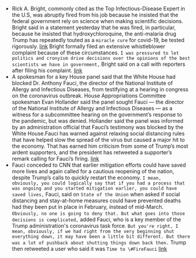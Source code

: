 - Rick A. Bright, commonly cited as the Top Infectious-Disease Expert in the U.S, was abruptly fired from his job because he insisted that the federal government rely on science when making scientific decisions. Bright said in a statement yesterday that he was fired, in particular, because he insisted that hydroxychloroquine, the anti-malaria drug Trump has repeatedly touted as a `miracle cure` for covid-19, be tested rigorously. [link](https://www.newyorker.com/news/daily-comment/trumps-firing-of-a-top-infectious-disease-expert-endangers-us-all) Bright formally filed an extensive whistleblower complaint because of these circumstances. `I was pressured to let politics and cronyism drive decisions over the opinions of the best scientists we have in government,` Bright said on a call with reporters after filing his complaint. [link](https://edition.cnn.com/2020/05/05/politics/rick-bright-complaint/index.html)
- A spokesman for a key House panel said that the White House had blocked Dr. Anthony Fauci, the director of the National Institute of Allergy and Infectious Diseases, from testifying at a hearing in congress on the coronavirus outbreak. House Appropriations Committee spokesman Evan Hollander said the panel sought Fauci — the director of the National Institute of Allergy and Infectious Diseases — as a witness for a subcommittee hearing on the government’s response to the pandemic, but was denied. Hollander said the panel was informed by an administration official that Fauci’s testimony was blocked by the White House.Fauci has warned against relaxing social distancing rules that have helped slow the spread of the virus but caused a major hit to the economy. That has earned him criticism from some of Trump’s most ardent supporters, and the president has retweeted a supporter’s remark calling for Fauci’s firing. [link](https://www.latimes.com/world-nation/story/2020-05-01/white-house-blocking-fauci-testimony-panel-spokesman-says)
- Fauci conceded to CNN that earlier mitigation efforts could have saved more lives and again called for a cautious reopening of the nation, despite Trump’s calls to quickly restart the economy. `I mean, obviously, you could logically say that if you had a process that was ongoing and you started mitigation earlier, you could have saved lives,` Fauci, said on `State of the Union` when asked if social distancing and stay-at-home measures could have prevented deaths had they been put in place in February, instead of mid-March. `Obviously, no one is going to deny that. But what goes into those decisions is complicated,` added Fauci, who is a key member of the Trump administration's coronavirus task force. `But you're right, I mean, obviously, if we had right from the very beginning shut everything down, it may have been a little bit different. But there was a lot of pushback about shutting things down back then.` Trump then retweeted a user who said it was `Time to \#FireFauci` [link](https://edition.cnn.com/2020/04/13/politics/donald-trump-anthony-fauci-tweet/index.html)